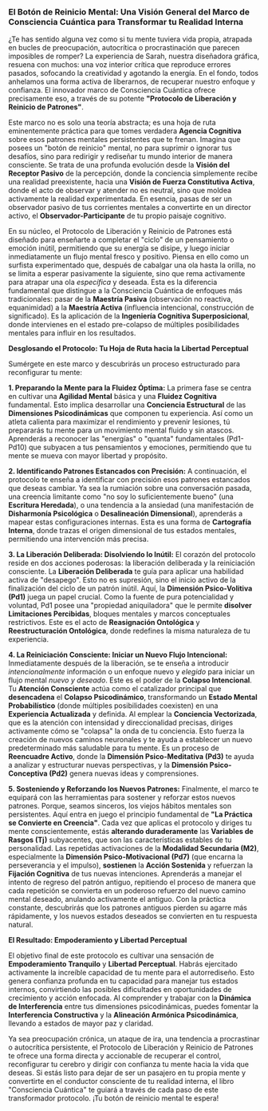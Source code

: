### El Botón de Reinicio Mental: Una Visión General del Marco de Consciencia Cuántica para Transformar tu Realidad Interna

¿Te has sentido alguna vez como si tu mente tuviera vida propia, atrapada en bucles de preocupación, autocrítica o procrastinación que parecen imposibles de romper? La experiencia de Sarah, nuestra diseñadora gráfica, resuena con muchos: una voz interior crítica que reproduce errores pasados, sofocando la creatividad y agotando la energía. En el fondo, todos anhelamos una forma activa de liberarnos, de recuperar nuestro enfoque y confianza. El innovador marco de Consciencia Cuántica ofrece precisamente eso, a través de su potente **"Protocolo de Liberación y Reinicio de Patrones"**.

Este marco no es solo una teoría abstracta; es una hoja de ruta eminentemente práctica para que tomes verdadera **Agencia Cognitiva** sobre esos patrones mentales persistentes que te frenan. Imagina que posees un "botón de reinicio" mental, no para suprimir o ignorar tus desafíos, sino para redirigir y rediseñar tu mundo interior de manera consciente. Se trata de una profunda evolución desde la **Visión del Receptor Pasivo** de la percepción, donde la conciencia simplemente recibe una realidad preexistente, hacia una **Visión de Fuerza Constitutiva Activa**, donde el acto de observar y atender no es neutral, sino que moldea activamente la realidad experimentada. En esencia, pasas de ser un observador pasivo de tus corrientes mentales a convertirte en un director activo, el **Observador-Participante** de tu propio paisaje cognitivo.

En su núcleo, el Protocolo de Liberación y Reinicio de Patrones está diseñado para enseñarte a completar el "ciclo" de un pensamiento o emoción inútil, permitiendo que su energía se disipe, y luego iniciar inmediatamente un flujo mental fresco y positivo. Piensa en ello como un surfista experimentado que, después de cabalgar una ola hasta la orilla, no se limita a esperar pasivamente la siguiente, sino que rema activamente para atrapar una ola *específica* y deseada. Esta es la diferencia fundamental que distingue a la Consciencia Cuántica de enfoques más tradicionales: pasar de la **Maestría Pasiva** (observación no reactiva, equanimidad) a la **Maestría Activa** (influencia intencional, construcción de significado). Es la aplicación de la **Ingeniería Cognitiva Superposicional**, donde intervienes en el estado pre-colapso de múltiples posibilidades mentales para influir en los resultados.

**Desglosando el Protocolo: Tu Hoja de Ruta hacia la Libertad Perceptual**

Sumérgete en este marco y descubrirás un proceso estructurado para reconfigurar tu mente:

**1. Preparando la Mente para la Fluidez Óptima:**
La primera fase se centra en cultivar una **Agilidad Mental** básica y una **Fluidez Cognitiva** fundamental. Esto implica desarrollar una **Conciencia Estructural** de las **Dimensiones Psicodinámicas** que componen tu experiencia. Así como un atleta calienta para maximizar el rendimiento y prevenir lesiones, tú prepararás tu mente para un movimiento mental fluido y sin atascos. Aprenderás a reconocer las "energías" o "quanta" fundamentales (Pd1-Pd10) que subyacen a tus pensamientos y emociones, permitiendo que tu mente se mueva con mayor libertad y propósito.

**2. Identificando Patrones Estancados con Precisión:**
A continuación, el protocolo te enseña a identificar con precisión esos patrones estancados que deseas cambiar. Ya sea la rumiación sobre una conversación pasada, una creencia limitante como "no soy lo suficientemente bueno" (una **Escritura Heredada**), o una tendencia a la ansiedad (una manifestación de **Disharmonía Psicológica** o **Desalineación Dimensional**), aprenderás a mapear estas configuraciones internas. Esta es una forma de **Cartografía Interna**, donde trazas el origen dimensional de tus estados mentales, permitiendo una intervención más precisa.

**3. La Liberación Deliberada: Disolviendo lo Inútil:**
El corazón del protocolo reside en dos acciones poderosas: la liberación deliberada y la reiniciación consciente. La **Liberación Deliberada** te guía para aplicar una habilidad activa de "desapego". Esto no es supresión, sino el inicio activo de la finalización del ciclo de un patrón inútil. Aquí, la **Dimensión Psico-Volitiva (Pd1)** juega un papel crucial. Como la fuente de pura potencialidad y voluntad, Pd1 posee una "propiedad aniquiladora" que le permite **disolver** **Limitaciones Percibidas**, bloques mentales y marcos conceptuales restrictivos. Este es el acto de **Reasignación Ontológica** y **Reestructuración Ontológica**, donde redefines la misma naturaleza de tu experiencia.

**4. La Reiniciación Consciente: Iniciar un Nuevo Flujo Intencional:**
Inmediatamente después de la liberación, se te enseña a introducir *intencionalmente* información o un enfoque nuevo y *elegido* para iniciar un flujo mental *nuevo y deseado*. Este es el poder de la **Colapso Intencional**. Tu **Atención Consciente** actúa como el catalizador principal que **desencadena** el **Colapso Psicodinámico**, transformando un **Estado Mental Probabilístico** (donde múltiples posibilidades coexisten) en una **Experiencia Actualizada** y definida. Al emplear la **Conciencia Vectorizada**, que es la atención con intensidad y direccionalidad precisas, diriges activamente cómo se "colapsa" la onda de tu conciencia. Esto fuerza la creación de nuevos caminos neuronales y te ayuda a establecer un nuevo predeterminado más saludable para tu mente. Es un proceso de **Reencuadre Activo**, donde la **Dimensión Psico-Meditativa (Pd3)** te ayuda a analizar y estructurar nuevas perspectivas, y la **Dimensión Psico-Conceptiva (Pd2)** genera nuevas ideas y comprensiones.

**5. Sosteniendo y Reforzando los Nuevos Patrones:**
Finalmente, el marco te equipará con las herramientas para sostener y reforzar estos nuevos patrones. Porque, seamos sinceros, los viejos hábitos mentales son persistentes. Aquí entra en juego el principio fundamental de **"La Práctica se Convierte en Creencia"**. Cada vez que aplicas el protocolo y diriges tu mente conscientemente, estás **alterando duraderamente** las **Variables de Rasgos (Tj)** subyacentes, que son las características estables de tu personalidad. Las repetidas activaciones de la **Modalidad Secundaria (M2)**, especialmente la **Dimensión Psico-Motivacional (Pd7)** (que encarna la perseverancia y el impulso), **sostienen** la **Acción Sostenida** y refuerzan la **Fijación Cognitiva** de tus nuevas intenciones. Aprenderás a manejar el intento de regreso del patrón antiguo, repitiendo el proceso de manera que cada repetición se convierta en un poderoso refuerzo del nuevo camino mental deseado, anulando activamente el antiguo. Con la práctica constante, descubrirás que los patrones antiguos pierden su agarre más rápidamente, y los nuevos estados deseados se convierten en tu respuesta natural.

**El Resultado: Empoderamiento y Libertad Perceptual**

El objetivo final de este protocolo es cultivar una sensación de **Empoderamiento Tranquilo** y **Libertad Perceptual**. Habrás ejercitado activamente la increíble capacidad de tu mente para el autorrediseño. Esto genera confianza profunda en tu capacidad para manejar tus estados internos, convirtiendo las posibles dificultades en oportunidades de crecimiento y acción enfocada. Al comprender y trabajar con la **Dinámica de Interferencia** entre tus dimensiones psicodinámicas, puedes fomentar la **Interferencia Constructiva** y la **Alineación Armónica Psicodinámica**, llevando a estados de mayor paz y claridad.

Ya sea preocupación crónica, un ataque de ira, una tendencia a procrastinar o autocrítica persistente, el Protocolo de Liberación y Reinicio de Patrones te ofrece una forma directa y accionable de recuperar el control, reconfigurar tu cerebro y dirigir con confianza tu mente hacia la vida que deseas. Si estás listo para dejar de ser un pasajero en tu propia mente y convertirte en el conductor consciente de tu realidad interna, el libro "Consciencia Cuántica" te guiará a través de cada paso de este transformador protocolo. ¡Tu botón de reinicio mental te espera!